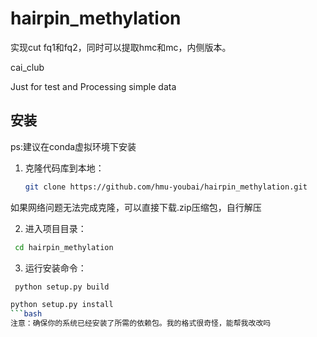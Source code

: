 # hairpin_methylation
实现cut fq1和fq2，同时可以提取hmc和mc，内侧版本。

cai_club

Just for test and Processing simple data

## 安装 
ps:建议在conda虚拟环境下安装

1. 克隆代码库到本地：

   ```bash
   git clone https://github.com/hmu-youbai/hairpin_methylation.git
    ```
   
如果网络问题无法完成克隆，可以直接下载.zip压缩包，自行解压
   
2. 进入项目目录：
 
  ```bash
   cd hairpin_methylation
   ```
3. 运行安装命令：   

  ```bash
   python setup.py build
   ```
   ```bash
   python setup.py install
   ```bash
注意：确保你的系统已经安装了所需的依赖包。我的格式很奇怪，能帮我改改吗

